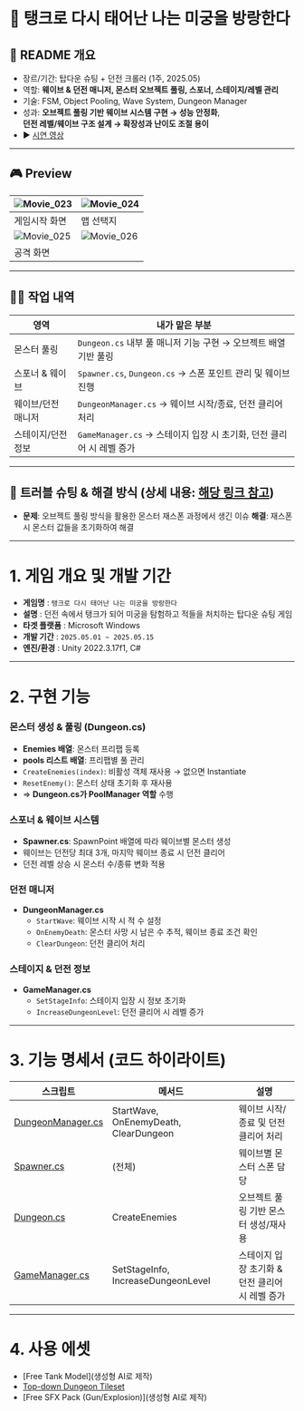 # 🚩 탱크로 다시 태어난 나는 미궁을 방랑한다

## 🔎 README 개요
- 장르/기간: 탑다운 슈팅 + 던전 크롤러 (1주, 2025.05)
- 역할: **웨이브 & 던전 매니저, 몬스터 오브젝트 풀링, 스포너, 스테이지/레벨 관리**
- 기술: FSM, Object Pooling, Wave System, Dungeon Manager
- 성과: **오브젝트 풀링 기반 웨이브 시스템 구현 → 성능 안정화**,  
  **던전 레벨/웨이브 구조 설계 → 확장성과 난이도 조절 용이**
- ▶️ [시연 영상](https://www.youtube.com/watch?v=Z0R4iaVQl8I)

---

## 🎮 Preview
| ![Movie_023](https://github.com/user-attachments/assets/58750829-5e68-43b0-9459-84a73bbfcdc4) | ![Movie_024](https://github.com/user-attachments/assets/dc49e93b-5000-4b90-843b-af1719bb0ce3) |
|---------------------------------------------------------------------------------------------- | --------------------------------------------------------------------------------------------- |
| 게임시작 화면                                                                                  | 맵 선택지                                                                                      | 
| ![Movie_025](https://github.com/user-attachments/assets/4459db3f-641b-4810-a174-b2de3bf9b78b) | ![Movie_026](https://github.com/user-attachments/assets/02d66ecd-33d9-4516-a039-daa1051af3aa) |
| 공격 화면       

---

## 🙋‍♂️ 작업 내역
| 영역 | 내가 맡은 부분 |
|---|---|
| 몬스터 풀링 | `Dungeon.cs` 내부 풀 매니저 기능 구현 → 오브젝트 배열 기반 풀링 |
| 스포너 & 웨이브 | `Spawner.cs`, `Dungeon.cs` → 스폰 포인트 관리 및 웨이브 진행 |
| 웨이브/던전 매니저 | `DungeonManager.cs` → 웨이브 시작/종료, 던전 클리어 처리 |
| 스테이지/던전 정보 | `GameManager.cs` → 스테이지 입장 시 초기화, 던전 클리어 시 레벨 증가 |

---

## 🧩 트러블 슈팅 & 해결 방식 (상세 내용: [해당 링크 참고](https://velog.io/@character453/%EB%B3%B8%EC%BA%A0%ED%94%84-5%EC%A3%BC%EC%B0%A8-%ED%83%B1%ED%81%AC%EB%A1%9C-%ED%83%9C%EC%96%B4%EB%82%9C-%EB%82%98%EB%8A%94-%EB%AF%B8%EA%B6%81%EC%9D%84-%EB%B0%A9%EB%9E%91%ED%95%9C%EB%8B%A4-67))
- **문제**: 오브젝트 풀링 방식을 활용한 몬스터 재스폰 과정에서 생긴 이슈
  **해결**: 재스폰 시 몬스터 값들을 초기화하여 해결

---

# 1. 게임 개요 및 개발 기간

- **게임명** : `탱크로 다시 태어난 나는 미궁을 방랑한다`
- **설명** : 던전 속에서 탱크가 되어 미궁을 탐험하고 적들을 처치하는 탑다운 슈팅 게임
- **타겟 플랫폼** : Microsoft Windows
- **개발 기간** : `2025.05.01 ~ 2025.05.15`
- **엔진/환경** : Unity 2022.3.17f1, C#

---

# 2. 구현 기능

### 몬스터 생성 & 풀링 (Dungeon.cs)
- **Enemies 배열**: 몬스터 프리팹 등록
- **pools 리스트 배열**: 프리팹별 풀 관리
- `CreateEnemies(index)`: 비활성 객체 재사용 → 없으면 Instantiate  
- `ResetEnemy()`: 몬스터 상태 초기화 후 재사용
- ⇒ **Dungeon.cs가 PoolManager 역할** 수행

### 스포너 & 웨이브 시스템
- **Spawner.cs**: SpawnPoint 배열에 따라 웨이브별 몬스터 생성
- 웨이브는 던전당 최대 3개, 마지막 웨이브 종료 시 던전 클리어
- 던전 레벨 상승 시 몬스터 수/종류 변화 적용

### 던전 매니저
- **DungeonManager.cs**  
  - `StartWave`: 웨이브 시작 시 적 수 설정  
  - `OnEnemyDeath`: 몬스터 사망 시 남은 수 추적, 웨이브 종료 조건 확인  
  - `ClearDungeon`: 던전 클리어 처리  

### 스테이지 & 던전 정보
- **GameManager.cs**  
  - `SetStageInfo`: 스테이지 입장 시 정보 초기화  
  - `IncreaseDungeonLevel`: 던전 클리어 시 레벨 증가  

---

# 3. 기능 명세서 (코드 하이라이트)

| 스크립트 | 메서드 | 설명 |
|---|---|---|
| [DungeonManager.cs](https://github.com/ParkJWoo/Portfolio_Public/blob/main/The%20Returner%20Tank/CodeSamples/0.%20Managers/DungeonManager.cs) | StartWave, OnEnemyDeath, ClearDungeon | 웨이브 시작/종료 및 던전 클리어 처리 |
| [Spawner.cs](https://github.com/ParkJWoo/Portfolio_Public/blob/main/The%20Returner%20Tank/CodeSamples/1.%20Entity/1.%20Dungeons/Spawner.cs) | (전체) | 웨이브별 몬스터 스폰 담당 |
| [Dungeon.cs](https://github.com/ParkJWoo/Portfolio_Public/blob/main/The%20Returner%20Tank/CodeSamples/1.%20Entity/1.%20Dungeons/Dungeon.cs) | CreateEnemies | 오브젝트 풀링 기반 몬스터 생성/재사용 |
| [GameManager.cs](https://github.com/ParkJWoo/Portfolio_Public/blob/main/The%20Returner%20Tank/CodeSamples/0.%20Managers/GameManager.cs) | SetStageInfo, IncreaseDungeonLevel | 스테이지 입장 초기화 & 던전 클리어 시 레벨 증가 |
---

# 4. 사용 에셋
- [Free Tank Model](생성형 AI로 제작)
- [Top-down Dungeon Tileset](https://0x72.itch.io/dungeontileset-ii)
- [Free SFX Pack (Gun/Explosion)](생성형 AI로 제작)
